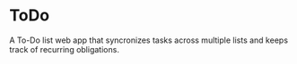 # ToDo

A To-Do list web app that syncronizes tasks across multiple lists and keeps track of recurring obligations.
